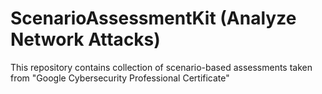 # ScenarioAssessmentKit (Analyze Network Attacks)
This repository contains collection of scenario-based assessments taken from "Google Cybersecurity Professional Certificate" 
